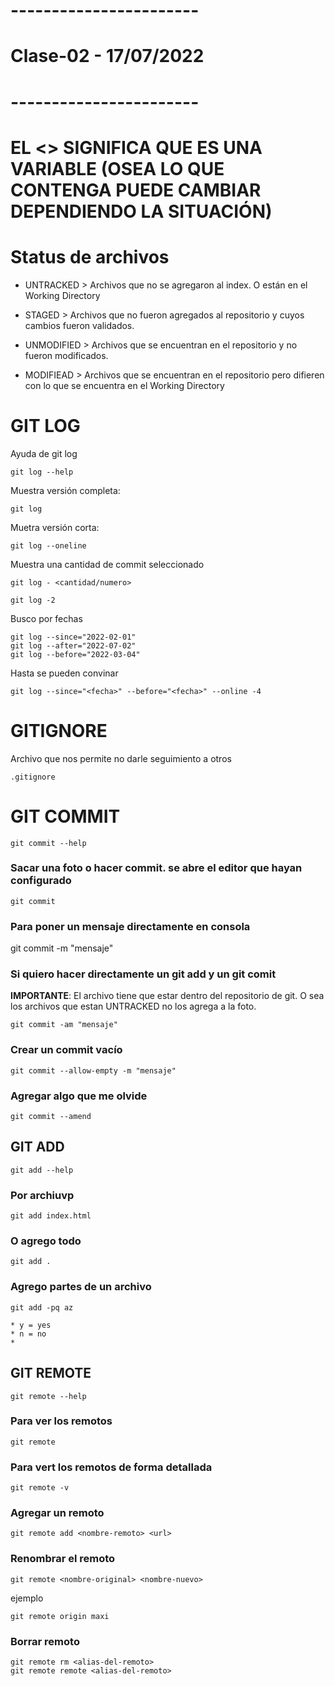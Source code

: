 # -----------------------
#  Clase-02 - 17/07/2022
# -----------------------

# EL <> SIGNIFICA QUE ES UNA VARIABLE (OSEA LO QUE CONTENGA PUEDE CAMBIAR DEPENDIENDO LA SITUACIÓN)

# Status de archivos

* UNTRACKED > Archivos que no se agregaron al index. O están en el Working Directory

* STAGED > Archivos que no fueron agregados al repositorio y cuyos cambios fueron validados.

* UNMODIFIED > Archivos que se encuentran en el repositorio y no fueron modificados.

* MODIFIEAD > Archivos que se encuentran en el repositorio pero difieren con lo que se encuentra en el Working Directory


# GIT LOG

Ayuda de git log

    git log --help

Muestra versión completa:
    
    git log

Muetra versión corta:

    git log --oneline

Muestra una cantidad de commit seleccionado

    git log - <cantidad/numero> 
    
    git log -2

Busco por fechas

    git log --since="2022-02-01"
    git log --after="2022-07-02"
    git log --before="2022-03-04"

Hasta se pueden convinar

    git log --since="<fecha>" --before="<fecha>" --online -4


# GITIGNORE

Archivo que nos permite no darle seguimiento a otros

    .gitignore


# GIT COMMIT

    git commit --help


### Sacar una foto o hacer commit. se abre el editor que hayan configurado

    git commit


### Para poner un mensaje directamente en consola

git commit -m "mensaje"


### Si quiero hacer directamente un git add y un git comit

**IMPORTANTE**: El archivo tiene que estar dentro del repositorio de git. O sea los archivos que estan UNTRACKED no los agrega a la foto.

    git commit -am "mensaje"

### Crear un commit vacío

    git commit --allow-empty -m "mensaje"

### Agregar algo que me olvide

    git commit --amend

## GIT ADD

    git add --help

### Por archiuvp

    git add index.html

### O agrego todo

    git add .

### Agrego partes de un archivo

    git add -pq az

    * y = yes
    * n = no
    *

## GIT REMOTE

    git remote --help

### Para ver los remotos

    git remote

### Para vert los remotos de forma detallada

    git remote -v

### Agregar un remoto

    git remote add <nombre-remoto> <url>

### Renombrar el remoto

    git remote <nombre-original> <nombre-nuevo>

ejemplo

    git remote origin maxi

### Borrar remoto

    git remote rm <alias-del-remoto>
    git remote remote <alias-del-remoto>